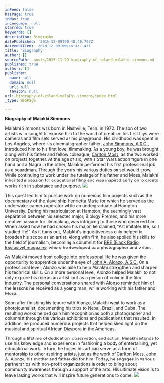 ```yaml
---
inFeed: false
hasPage: true
inNav: true
inLanguage: null
starred: true
keywords: []
description: Biography
datePublished: '2015-12-09T00:48:40.707Z'
dateModified: '2015-12-09T00:48:33.142Z'
title: 'Biography '
author: []
sourcePath: _posts/2015-11-29-biography-of-roland-malakhi-simmons.md
published: true
authors: []
publisher:
  name: null
  domain: null
  url: null
  favicon: null
url: biography-of-roland-malakhi-simmons/index.html
_type: WebPage

---
```

**Biography of Malakhi Simmons**

Malakhi Simmons was born in
Nashville, Tenn. in 1972\. The son of two artists who sought to expose him to the world of
creation: his first toys were cameras and film sets served as his playground. His
childhood was spent in Los Angeles, where his cinematographer father, [John Simmons,
A.S.C.][0], introduced him to his first love, filmmaking. As a young boy, he was brought
along with his father and fellow colleague, [Carlton Moss][1], as the two worked on projects
together. At the age of six, with a Star Wars action figure in one hand and a Nagra in the
other, Malakhi performed his first professional job as a soundman. Through the years his
various duties on set would grow. While continuing to work under the tutelage of his
father and Moss, Malakhi inherited a passion for educational films and was inspired early
on to create works rich in substance and purpose.
![](https://the-grid-user-content.s3-us-west-2.amazonaws.com/9cb474e4-df91-4a45-abb4-ebfd0fc6b892.jpg)

This quest led him to pursue work on numerous film projects such as the documentary of the slave ship [Henrietta Marie][2] for which he served as the underwater camera operator while an undergraduate at Hampton University. During his matriculation at Hampton, the seemingly vast separation between his selected major, Biology Premed, and his more creative passion for filmmaking, was intriguing to those who observed him. When asked how he had chosen his major, he claimed, "Art imitates life, so I studied life!" As it turns out, Malakhi's inquisitiveness only helped to broaden his scope as an artist. Along with film, he also applied his skills to the field of journalism, becoming a columnist for [BRE (Black Radio Exclusive) magazine][3], where he developed as a photographer and writer.

As Malakhi moved from college into professional life he was given the opportunity to apprentice under the eye of [John A. Alonzo, A.S.C.][4] On a professional level, Alonzo was able to help Malakhi strengthen and sharpen his technical skills. On a more personal level, Alonzo helped Malakhi to not only explore his role as an artist, but as a person of color in the film industry. The personal conversations shared with Alonzo reminded him of the lessons he received as a young man, while working with his father and Moss.

Soon after finishing his tenure with Alonzo, Malakhi went to work as a photojournalist, documenting his trips to Nepal, Brazil, and Cuba. The resulting works helped gain him recognition as both a photographer and columnist through the various exhibitions and publications that resulted. In addition, he produced numerous projects that helped shed light on the musical and spiritual African Diaspora in the Americas.

Through a lifetime of dedication, observation, and action, Malakhi intends to use his knowledge and experience in fashioning a body of entertaining, yet educational work. In turn, he hopes his art can serve as a form of mentorship to other aspiring artists, just as the work of Carlton Moss, John A. Alonzo, his mother and father did for him. Today, he engages in various partnerships with non-profit organizations in order to bring about community awareness through a support of the arts. His ultimate vision is to leave lasting works that will inspire future generations to come.
![](https://s3-us-west-2.amazonaws.com/the-grid-img/p/0beb2826210b040680b97892e90e791dc293bead.png)

[0]: http://www.theasc.com/magazine/jan06/closeup/index.html
[1]: https://en.wikipedia.org/wiki/Carlton_Moss
[2]: http://articles.dailypress.com/1994-03-06/news/9403060103_1_henrietta-marie-slave-ship-treasure-hunter-mel-fisher
[3]: http://www.bremagazine.com/
[4]: https://en.wikipedia.org/wiki/John_A._Alonzo